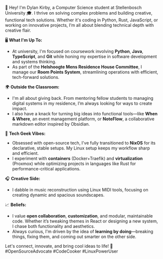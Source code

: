 👋 Hey! I'm Dylan Kirby, a Computer Science student at Stellenbosch University 🎓. I thrive on solving complex problems and building creative, functional tech solutions. Whether it's coding in Python, Rust, JavaScript, or working on innovative projects, I’m all about blending technical depth with creative flair.

🖥️ **What I'm Up To:**  
- At university, I'm focused on coursework involving **Python**, **Java**, **TypeScript**, and **Git** while honing my expertise in software development and systems thinking.  
- As part of the **Helshoogte Mens Residence House Committee**, I manage our **Room Points System**, streamlining operations with efficient, tech-forward solutions.  

🌍 **Outside the Classroom:**  
- I'm all about giving back. From mentoring fellow students to managing digital systems in my residence, I’m always looking for ways to create impact.  
- I also have a knack for turning big ideas into functional tools—like **When & Where**, an event management platform, or **NoteFlow**, a collaborative markdown editor inspired by Obsidian.  

🚀 **Tech Geek Vibes:**  
- Obsessed with open-source tech, I've fully transitioned to **NixOS** for its declarative, stable setups. My Linux setup keeps my workflow sharp and efficient.  
- I experiment with **containers** (Docker+Traefik) and **virtualization** (Proxmox) while optimizing projects in languages like Rust for performance-critical applications.  

🎧 **Creative Side:**  
- I dabble in music reconstruction using Linux MIDI tools, focusing on creating dynamic and spacious soundscapes.  

📈 **Beliefs:**  
- I value **open collaboration**, **customization**, and modular, maintainable code. Whether it’s tweaking themes in React or designing a new system, I chase both functionality and aesthetics.  
- Always curious, I'm driven by the idea of **learning by doing**—breaking things, fixing them, and coming out smarter on the other side.  

Let's connect, innovate, and bring cool ideas to life! 🚀 #OpenSourceAdvocate #CodeCooker #LinuxPowerUser
